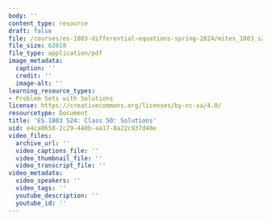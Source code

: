 ```yaml
---
body: ''
content_type: resource
draft: false
file: /courses/es-1803-differential-equations-spring-2024/mites_1803_s24_day50-problems-qa.pdf
file_size: 62018
file_type: application/pdf
image_metadata:
  caption: ''
  credit: ''
  image-alt: ''
learning_resource_types:
- Problem Sets with Solutions
license: https://creativecommons.org/licenses/by-nc-sa/4.0/
resourcetype: Document
title: 'ES.1803 S24: Class 50: Solutions'
uid: e4ca8658-2c29-440b-aa17-8a22c937d48e
video_files:
  archive_url: ''
  video_captions_file: ''
  video_thumbnail_file: ''
  video_transcript_file: ''
video_metadata:
  video_speakers: ''
  video_tags: ''
  youtube_description: ''
  youtube_id: ''
---
```

